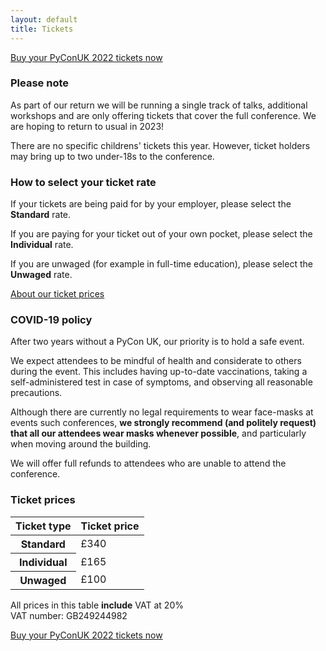 ```yaml
---
layout: default
title: Tickets
---
```


<p><a href="https://pretix.eu/pyconuk/PyConUK2022/">Buy your PyConUK 2022 tickets now</a></p>

<div class="box box_yellow">
  <h3>Please note</h3>
  <p>As part of our return we will be running a single track of talks, additional workshops and are only offering tickets that cover the full conference. We are hoping to return to usual in 2023!</p>
  <p>There are no specific childrens' tickets this year. However, ticket holders may bring up to two under-18s to the conference.</p>
</div>

<div class="box box_blue">
  <h3>How to select your ticket rate</h3>
  <p>If your tickets are being paid for by your employer, please select the <strong>Standard</strong> rate.</p>
  <p>If you are paying for your ticket out of your own pocket, please select the <strong>Individual</strong> rate.</p>
  <p>If you are unwaged (for example in full-time education), please select the <strong>Unwaged</strong> rate.</p>
  <a href="/tickets/about-our-ticket-prices/">About our ticket prices</a>
</div>

<div class="box box_red">
  <h3>COVID-19 policy</h3>
  <p>After two years without a PyCon UK, our priority is to hold a safe event.</p>
  <p>We expect attendees to be mindful of health and considerate to others during the event. This includes having up-to-date vaccinations, taking a self-administered test in case of symptoms, and observing all reasonable precautions.</p>
  <p>Although there are currently no legal requirements to wear face-masks at events such conferences, <strong>we strongly recommend (and politely request) that all our attendees wear masks whenever possible</strong>, and particularly when moving around the building.</p>
  <p>We will offer full refunds to attendees who are unable to attend the conference.</p>
</div>

<div class="box box_yellow">
  <h3>Ticket prices</h3>
  <table class="table">
    <thead>
      <th scope="col">Ticket type</th>
      <th scope="col">Ticket price</th>
    </thead>
    <tbody>
      <tr>
        <th scope="row">Standard</th>
        <td>£340</td>
      </tr>
      <tr>
        <th scope="row">Individual</th>
        <td>£165</td>
      </tr>
      <tr>
        <th scope="row">Unwaged</th>
        <td>£100</td>
      </tr>
    </tbody>
  </table>

  <p>All prices in this table <strong>include</strong> VAT at 20%<br />
  VAT number: GB249244982</p>
</div>

<p><a href="https://pretix.eu/pyconuk/PyConUK2022/">Buy your PyConUK 2022 tickets now</a></p>
